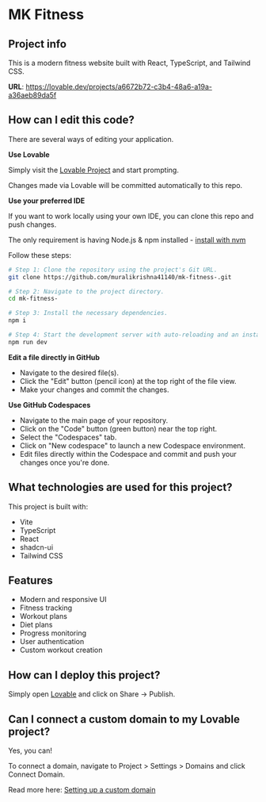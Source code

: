 # MK Fitness

## Project info

This is a modern fitness website built with React, TypeScript, and Tailwind CSS.

**URL**: https://lovable.dev/projects/a6672b72-c3b4-48a6-a19a-a36aeb89da5f

## How can I edit this code?

There are several ways of editing your application.

**Use Lovable**

Simply visit the [Lovable Project](https://fit-forge-gemini-verse-54.lovable.app/) and start prompting.

Changes made via Lovable will be committed automatically to this repo.

**Use your preferred IDE**

If you want to work locally using your own IDE, you can clone this repo and push changes.

The only requirement is having Node.js & npm installed - [install with nvm](https://github.com/nvm-sh/nvm#installing-and-updating)

Follow these steps:

```sh
# Step 1: Clone the repository using the project's Git URL.
git clone https://github.com/muralikrishna41140/mk-fitness-.git

# Step 2: Navigate to the project directory.
cd mk-fitness-

# Step 3: Install the necessary dependencies.
npm i

# Step 4: Start the development server with auto-reloading and an instant preview.
npm run dev
```

**Edit a file directly in GitHub**

- Navigate to the desired file(s).
- Click the "Edit" button (pencil icon) at the top right of the file view.
- Make your changes and commit the changes.

**Use GitHub Codespaces**

- Navigate to the main page of your repository.
- Click on the "Code" button (green button) near the top right.
- Select the "Codespaces" tab.
- Click on "New codespace" to launch a new Codespace environment.
- Edit files directly within the Codespace and commit and push your changes once you're done.

## What technologies are used for this project?

This project is built with:

- Vite
- TypeScript
- React
- shadcn-ui
- Tailwind CSS

## Features

- Modern and responsive UI
- Fitness tracking
- Workout plans
- Diet plans
- Progress monitoring
- User authentication
- Custom workout creation

## How can I deploy this project?

Simply open [Lovable](https://lovable.dev/projects/a6672b72-c3b4-48a6-a19a-a36aeb89da5f) and click on Share -> Publish.

## Can I connect a custom domain to my Lovable project?

Yes, you can!

To connect a domain, navigate to Project > Settings > Domains and click Connect Domain.

Read more here: [Setting up a custom domain](https://docs.lovable.dev/tips-tricks/custom-domain#step-by-step-guide)
